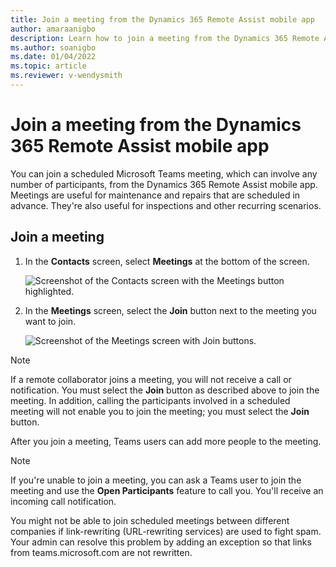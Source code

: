 ```yaml
---
title: Join a meeting from the Dynamics 365 Remote Assist mobile app
author: amaraanigbo
description: Learn how to join a meeting from the Dynamics 365 Remote Assist mobile app 
ms.author: soanigbo
ms.date: 01/04/2022
ms.topic: article
ms.reviewer: v-wendysmith
---
```


# Join a meeting from the Dynamics 365 Remote Assist mobile app

You can join a scheduled Microsoft Teams meeting, which can involve any number of participants, from the Dynamics 365 Remote Assist mobile app. Meetings are useful for maintenance and repairs that are scheduled in advance. They're also useful for inspections and other recurring scenarios.

## Join a meeting

1. In the **Contacts** screen, select **Meetings** at the bottom of the screen.  

    ![Screenshot of the Contacts screen with the Meetings button highlighted.](./media/mobile-meeting.jpg "Screenshot of the Contacts screen with the Meetings button highlighted")

2. In the **Meetings** screen, select the **Join** button next to the meeting you want to join.

    ![Screenshot of the Meetings screen with Join buttons.](./media/mobile-meeting-join.jpg "Screenshot of the Meetings screen with Join buttons")

> [!Note]
> If a remote collaborator joins a meeting, you will not receive a call or notification. You must select the **Join** button as described above to join the meeting. In addition, calling the participants involved in a scheduled meeting will not enable you to join the meeting; you must select the **Join** button. 

After you join a meeting, Teams users can add more people to the meeting.

> [!NOTE]
> If you're unable to join a meeting, you can ask a Teams user to join the meeting and use the **Open Participants** feature to call you. You'll receive an incoming call notification. 
> 
> You might not be able to join scheduled meetings between different companies if link-rewriting (URL-rewriting services) are used to fight spam. Your admin can resolve this problem by adding an exception so that links from teams.microsoft.com are not rewritten.  


